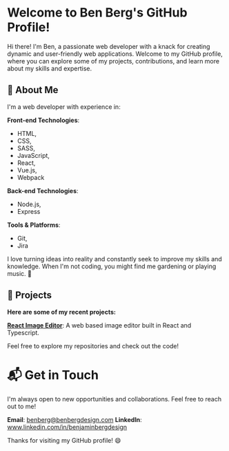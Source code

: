 # Welcome to Ben Berg's GitHub Profile!

Hi there! I'm Ben, a passionate web developer with a knack for creating dynamic and user-friendly web applications.
Welcome to my GitHub profile, where you can explore some of my projects, contributions, and learn more about my skills and expertise.

## 🚀 About Me

I'm a web developer with experience in:

**Front-end Technologies**:

- HTML,
- CSS,
- SASS,
- JavaScript,
- React,
- Vue.js,
- Webpack

**Back-end Technologies**:

- Node.js,
- Express

**Tools & Platforms**:

- Git,
- Jira

I love turning ideas into reality and constantly seek to improve my skills and knowledge.
When I'm not coding, you might find me gardening or playing music. 🎸

## 🔧 Projects

**Here are some of my recent projects:**

**[React Image Editor](https://github.com/bergbpb/react-image-editor)**: A web based image editor built in React and Typescript.

Feel free to explore my repositories and check out the code!

# 📬 Get in Touch

I'm always open to new opportunities and collaborations. Feel free to reach out to me!

**Email**: benberg@benbergdesign.com
**LinkedIn**: www.linkedin.com/in/benjaminbergdesign

Thanks for visiting my GitHub profile! 😄
